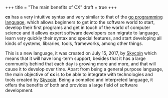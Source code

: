 +++
title = "The main benefits of CX"
draft = true
+++

**cx** has a very intuitive syntax and very similar to that of the
[go programming language](https://golang.org/), which allows beginners to get into
the software world to start, develop their first programs and get in touch of the
world of computer science and it allows expert software developers can migrate to
language, learn very quickly their syntax and special features, and start
developing all kinds of systems, libraries, tools, frameworks, among other things.

This is a new language, it was created on July 15, 2017, by
[Skycoin](https://www.skycoin.com/) which means that it will have long-term
support, besides that it has a large community behind that each day is growing more
and more, and that will cause it to develop over time. Apart from being a general
purpose language, the main objective of **cx** is to be able to integrate with
technologies and tools created by [Skycoin](https://www.skycoin.com/). Being a
compiled and interpreted language, it offers the benefits of both and provides a
large field of software development.
